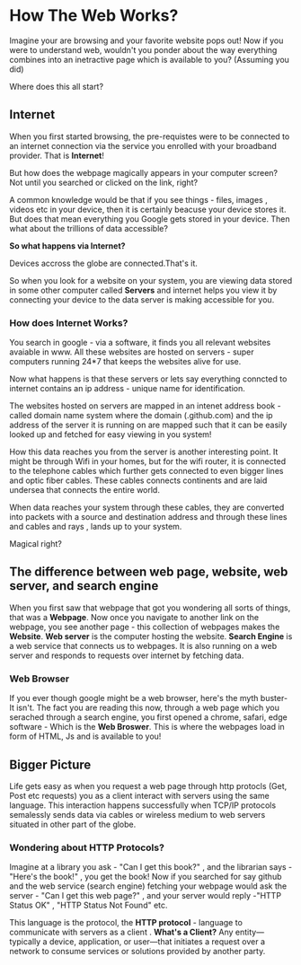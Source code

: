 # How The Web Works? 
Imagine your are browsing and your favorite website pops out! 
Now if you were to understand web, wouldn't you ponder about the way everything combines into an inetractive page which is available to you? (Assuming you did)

Where does this all start?
## Internet
When you first started browsing, the pre-requistes were to be connected to an internet connection via the service you enrolled with your broadband provider. That is **Internet**!

But how does the webpage magically appears in your computer screen? Not until you searched or clicked on the link, right?

A common knowledge would be that if you see things - files, images , videos etc in your device, then it is certainly beacuse your device stores it. But does that mean everything you Google gets stored in your device. Then what about the trillions of data accessible?


**So what happens via Internet?**

Devices accross the globe are connected.That's it.


So when you look for a website on your system, you are viewing data stored in some other computer called **Servers** and internet helps you view it by connecting your device to the data server is making accessible for you. 

### How does Internet Works?
You search in google - via a software, it finds you all relevant websites avaiable in www. All these websites are hosted on servers - super computers running 24*7 that keeps the websites alive for use.

Now what happens is that these servers or lets say everything conncted to internet contains an ip address - unique name for identification.

The websites hosted on servers are mapped in an intenet address book - called domain name system where the domain (.github.com) and the ip address of the server it is running on
are mapped such that it can be easily looked up and fetched for easy viewing in you system!

How this data reaches you from the server is another interesting point. It might be through Wifi in your homes, but for the wifi router, it is connected to the telephone cables which further gets connected to even bigger lines and optic fiber cables. These cables connects continents and are laid undersea that connects the entire world.   

When data reaches your system through these cables, they are converted into packets with a source and destination address and through these lines and cables and rays , lands up to your system.

Magical right?

## The difference between web page, website, web server, and search engine
When you first saw that webpage that got you wondering all sorts of things, that was a **Webpage**. Now once you navigate to another link on the webpage, you see another page - this collection of webpages makes the **Website**.
**Web server** is the computer hosting the website. 
**Search Engine** is a web service that connects us to webpages. It is also running on a web server and responds to requests over internet by fetching data.

### Web Browser
If you ever though google might be a web browser, here's the myth buster- It isn't. The fact you are reading this now, through a web page which you serached through a search engine, you first opened a chrome, safari, edge software - Which is the **Web Broswer**. This is where the webpages load in form of HTML, Js and is available to you!

## Bigger Picture
Life gets easy as when you request a web page through http protocls (Get, Post etc requests) you as a client interact with servers using the same language. This interaction happens successfully when TCP/IP protocols semalessly sends data via cables or wireless medium to web servers situated in other part of the globe.

### Wondering about HTTP Protocols? 
Imagine at a library you ask - "Can I get this book?" , and the librarian says - "Here's the book!" , you get the book!
Now if you searched for say github and the web service (search engine) fetching your webpage would ask the server - "Can I get this web page?" , and your server would reply -"HTTP Status OK" , "HTTP Status Not Found" etc. 

This language is the protocol, the **HTTP protocol** - language to communicate with servers as a client . **What's a Client?** Any entity—typically a device, application, or user—that initiates a request over a network to consume services or solutions provided by another party.
